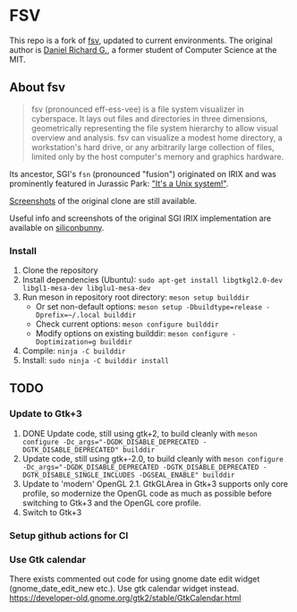 # FSV

This repo is a fork of [fsv](http://fsv.sourceforge.net/), updated to current environments.
The original author is [Daniel Richard G.](http://fox.mit.edu/skunk/), a former student of Computer Science at the MIT.

## About fsv

> fsv (pronounced eff-ess-vee) is a file system visualizer in cyberspace. It lays out files and directories in three dimensions, geometrically representing the file system hierarchy to allow visual overview and analysis. fsv can visualize a modest home directory, a workstation's hard drive, or any arbitrarily large collection of files, limited only by the host computer's memory and graphics hardware.

Its ancestor, SGI's `fsn` (pronounced "fusion") originated on IRIX and was prominently featured in Jurassic Park: ["It's a Unix system!"](https://www.youtube.com/watch?v=3HjOjvu6oKA). 

[Screenshots](http://fsv.sourceforge.net/screenshots/) of the original clone are still available.

Useful info and screenshots of the original SGI IRIX implementation are available on [siliconbunny](http://www.siliconbunny.com/fsn-the-irix-3d-file-system-tool-from-jurassic-park/).

### Install

1. Clone the repository
2. Install dependencies (Ubuntu): `sudo apt-get install libgtkgl2.0-dev libgl1-mesa-dev libglu1-mesa-dev`
3. Run meson in repository root directory: `meson setup builddir`
    - Or set non-default options: `meson setup -Dbuildtype=release -Dprefix=~/.local builddir`
    - Check current options: `meson configure builddir`
    - Modify options on existing builddir: `meson configure -Doptimization=g builddir`
4. Compile: `ninja -C builddir`
5. Install: `sudo ninja -C builddir install`

## TODO

### Update to Gtk+3

1. DONE Update code, still using gtk+2, to build cleanly with
   `meson configure -Dc_args="-DGDK_DISABLE_DEPRECATED -DGTK_DISABLE_DEPRECATED" builddir`
2. Update code, still using gtk+-2.0, to build cleanly with
   `meson configure -Dc_args="-DGDK_DISABLE_DEPRECATED -DGTK_DISABLE_DEPRECATED -DGTK_DISABLE_SINGLE_INCLUDES -DGSEAL_ENABLE" builddir`
3. Update to 'modern' OpenGL 2.1. GtkGLArea in Gtk+3 supports only core
   profile, so modernize the OpenGL code as much as possible before switching to
   Gtk+3 and the OpenGL core profile.
4. Switch to Gtk+3

### Setup github actions for CI

### Use Gtk calendar

There exists commented out code for using gnome date edit widget
(gnome_date_edit_new etc.). Use gtk calendar widget instead.
https://developer-old.gnome.org/gtk2/stable/GtkCalendar.html
